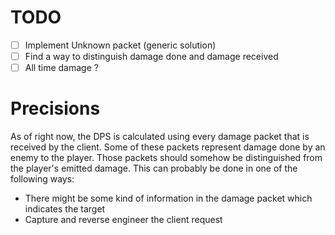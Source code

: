 # TODO

- [ ] Implement Unknown packet (generic solution)
- [ ] Find a way to distinguish damage done and damage received
- [ ] All time damage ?

# Precisions

As of right now, the DPS is calculated using every damage packet that is received by the client. Some of these packets represent damage done by an enemy to the player. Those packets should somehow be distinguished from the player's emitted damage. This can probably be done in one of the following ways:
* There might be some kind of information in the damage packet which indicates the target
* Capture and reverse engineer the client request
